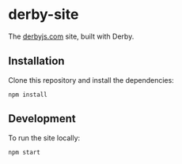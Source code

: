 derby-site
=============
The [derbyjs.com](http://derbyjs.com/) site, built with Derby.

Installation
-------------

Clone this repository and install the dependencies:

```
npm install
```

Development
-----------

To run the site locally:

```
npm start
```
